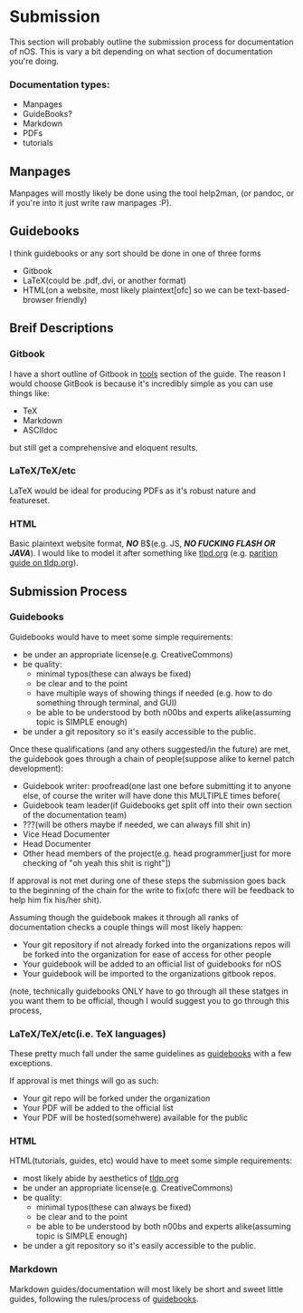 # Submission

This section will probably outline the submission process for documentation of nOS.
This is vary a bit depending on what section of documentation you're doing.

### Documentation types:

* Manpages
* GuideBooks?
* Markdown
* PDFs
* tutorials

## Manpages

Manpages will mostly likely be done using the tool help2man,
(or pandoc, or if you're into it just write raw manpages :P).

## Guidebooks

I think guidebooks or any sort should be done in one of three forms

* Gitbook
* LaTeX(could be .pdf,.dvi, or another format)
* HTML(on a website, most likely plaintext[ofc] so we can be text-based-browser friendly)

## Breif Descriptions

### Gitbook

I have a short outline of Gitbook in [tools](tools.md) section of the guide.
The reason I would choose GitBook is because it's incredibly simple as you can use
things like:

* TeX
* Markdown
* ASCIIdoc

but still get a comprehensive and eloquent results.


### LaTeX/TeX/etc

LaTeX would be ideal for producing PDFs as it's robust nature and featureset.

### HTML

Basic plaintext website format, ***NO***  B$(e.g. JS, ***NO FUCKING FLASH OR JAVA***).
I would like to model it after something like [tlpd.org](https://www.tldp.org) (e.g. [parition guide on tldp.org](http://www.tldp.org/HOWTO/html_single/Partition/)).

## Submission Process

### Guidebooks

Guidebooks would have to meet some simple requirements:

* be under an appropriate license(e.g. CreativeCommons)
* be quality:
	* minimal typos(these can always be fixed)
	* be clear and to the point
	* have multiple ways of showing things if needed (e.g. how to do something through terminal, and GUI)
	* be able to be understood by both n00bs and experts alike(assuming topic is SIMPLE enough)
* be under a git repository so it's easily accessible to the public.


Once these qualifications (and any others suggested/in the future) are met, the guidebook goes through a chain of people(suppose alike to kernel patch development):

* Guidebook writer: proofread(one last one before submitting it to anyone else, of course the writer will have done this MULTIPLE times before(
* Guidebook team leader(if Guidebooks get split off into their own section of the documentation team)
* ???(will be others maybe if needed, we can always fill shit in)
* Vice Head Documenter
* Head Documenter
* Other head members of the project(e.g. head programmer[just for more checking of "oh yeah this shit is right"])

If approval is not met during one of these steps the submission goes back to the beginning of the chain for the write to fix(ofc there will be feedback to help him fix his/her shit).

Assuming though the guidebook makes it through all ranks of documentation checks a couple things will most likely happen:

* Your git repository if not already forked into the organizations repos will be forked into the organization for ease of access for other people
* Your guidebook will be added to an official list of guidebooks for nOS
* Your guidebook will be imported to the organizations gitbook repos.


(note, technically guidebooks ONLY have to go through all these statges in you want them to be official, though I would suggest you to go through this process,

### LaTeX/TeX/etc(i.e. TeX languages)

These pretty much fall under the same guidelines as [guidebooks](#guidebooks) with a few exceptions.

If approval is met things will go as such:

* Your git repo will be forked under the organization
* Your PDF will be added to the official list
* Your PDF will be hosted(somehwere) available for the public

### HTML 

HTML(tutorials, guides, etc) would have to meet some simple requirements:

* most likely abide by aesthetics of [tldp.org](https://www.tldp.org)
* be under an appropriate license(e.g. CreativeCommons)
* be quality:
	* minimal typos(these can always be fixed)
	* be clear and to the point
	* be able to be understood by both n00bs and experts alike(assuming topic is SIMPLE enough)
* be under a git repository so it's easily accessible to the public.

### Markdown

Markdown guides/documentation will most likely be short and sweet little guides, following the rules/process of [guidebooks](#guidebooks).
